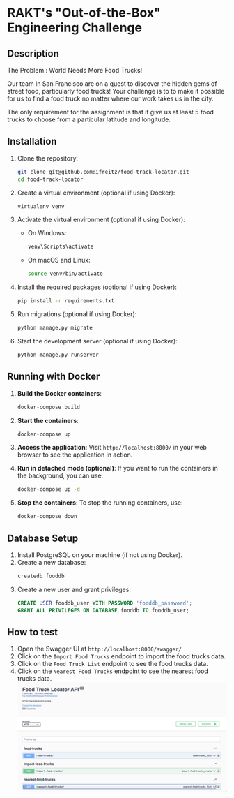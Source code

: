 # RAKT's "Out-of-the-Box" Engineering Challenge

## Description
The Problem : World Needs More Food Trucks!

Our team in San Francisco are on a quest to discover the hidden gems of street food, particularly food trucks! Your challenge is to to make it possible for us to find a food truck no matter where our work takes us in the city.

The only requirement for the assignment is that it give us at least 5 food trucks to choose from a particular latitude and longitude.


## Installation

1. Clone the repository:
   ```bash
   git clone git@github.com:ifreitz/food-track-locator.git
   cd food-track-locator
   ```

2. Create a virtual environment (optional if using Docker):
   ```bash
   virtualenv venv
   ```

3. Activate the virtual environment (optional if using Docker):
   - On Windows:
     ```bash
     venv\Scripts\activate
     ```
   - On macOS and Linux:
     ```bash
     source venv/bin/activate
     ```

4. Install the required packages (optional if using Docker):
   ```bash
   pip install -r requirements.txt
   ```

5. Run migrations (optional if using Docker):
   ```bash
   python manage.py migrate
   ```

6. Start the development server (optional if using Docker):
   ```bash
   python manage.py runserver
   ```

## Running with Docker

1. **Build the Docker containers**:
   ```bash
   docker-compose build
   ```

2. **Start the containers**:
   ```bash
   docker-compose up
   ```

3. **Access the application**: 
   Visit `http://localhost:8000/` in your web browser to see the application in action.

4. **Run in detached mode (optional)**:
   If you want to run the containers in the background, you can use:
   ```bash
   docker-compose up -d
   ```

5. **Stop the containers**:
   To stop the running containers, use:
   ```bash
   docker-compose down
   ```

## Database Setup

1. Install PostgreSQL on your machine (if not using Docker).
2. Create a new database:
   ```bash
   createdb fooddb
   ```
3. Create a new user and grant privileges:
   ```sql
   CREATE USER fooddb_user WITH PASSWORD 'fooddb_password';
   GRANT ALL PRIVILEGES ON DATABASE fooddb TO fooddb_user;
   ```

## How to test

1. Open the Swagger UI at `http://localhost:8000/swagger/`
2. Click on the `Import Food Trucks` endpoint to import the food trucks data.
3. Click on the `Food Truck List` endpoint to see the food trucks data.
4. Click on the `Nearest Food Trucks` endpoint to see the nearest food trucks data.
![alt text](image.png)
